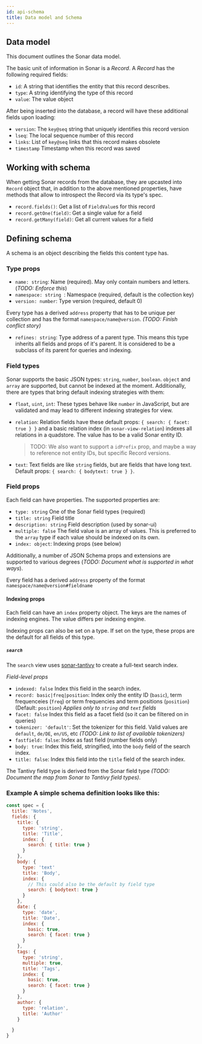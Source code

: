 ```yaml
---
id: api-schema
title: Data model and Schema
---
```


## Data model

This document outlines the Sonar data model.

The basic unit of information in Sonar is a *Record*. A *Record* has the following required fields:

* `id`: A string that identifies the entity that this record describes.
* `type`: A string identifying the type of this record
* `value`: The value object

After being inserted into the database, a record will have these additional fields upon loading:

* `version`: The `key@seq` string that uniquely identifies this record version
* `lseq`: The local sequence number of this record
* `links`: List of `key@seq` links that this record makes obsolete
* `timestamp` Timestamp when this record was saved


## Working with schema

When getting Sonar records from the database, they are upcasted into `Record` object that, in addition to the above mentioned properties, have methods that allow to introspect the Record via its type's spec.

* `record.fields()`: Get a list of `FieldValue`s for this record
* `record.getOne(field)`: Get a single value for a field
* `record.getMany(field)`: Get all current values for a field


## Defining schema

A schema is an object describing the fields this content type has. 


### Type props

* `name: string`: Name (required). May only contain numbers and letters. (*TODO: Enforce this*)
* `namespace: string `: Namespace (required, default is the collection key)
* `version: number`: Type version (required, default 0)

Every type has a derived `address` property that has to be unique per collection and has the format `namespace/name@version`. *(TODO: Finish conflict story)*

* `refines: string`: Type address of a parent type. This means this type inherits all fields and props of it's parent. It is considered to be a subclass of its parent for queries and indexing.


### Field types

Sonar supports the basic JSON types: `string`, `number`, `boolean`. `object` and `array` are supported, but cannot be indexed at the moment. Additionally, there are types that bring default indexing strategies with them:

* `float`, `uint`, `int`: These types behave like `number` in JavaScript, but are validated and may lead to different indexing strategies for view.
* `relation`: Relation fields have these default props: `{ search: { facet: true } }` and a basic relation index (in `sonar-view-relation`) indexes all relations in a quadstore. The value has to be a valid Sonar entity ID.

    > TODO: We also want to support a `idPrefix` prop, and maybe a way to reference not entity IDs, but specific Record versions.

* `text`: Text fields are like `string` fields, but are fields that have long text. Default props: `{ search: { bodytext: true } }`.


### Field props

Each field can have properties. The supported properties are: 

* `type: string` One of the Sonar field types (required)
* `title: string` Field title
* `description: string` Field description (used by sonar-ui)
* `multiple: false` The field value is an array of values. This is preferred to the `array` type if each value should be indexed on its own.
* `index: object`: Indexing props (see below)

Additionally, a number of JSON Schema props and extensions are supported to various degrees (*TODO: Document what is supported in what ways*).

Every field has a derived `address` property of the format `namespace/name@version#fieldname`

#### Indexing props

Each field can have an `index` property object. The keys are the names of indexing engines. The value differs per indexing engine.

Indexing props can also be set on a type. If set on the type, these props are the default for all fields of this type.

##### `search`

The `search` view uses [sonar-tantivy](https://github.com/arso-project/sonar-tantivy/) to create a full-text search index.

*Field-level props*

* `indexed: false` Index this field in the search index. 
* `record: basic|freq|position`: Index only the entity ID (`basic`), term frequenceies (`freq`) or term frequencies and term positions (`position`) (Default: `position`) *Applies only to `string` and `text` fields*
* `facet: false` Index this field as a facet field (so it can be filtered on in queries)
* `tokenizer: 'default'`: Set the tokenizer for this field. Valid values are `default`, `de/DE`, `en/US`, etc *(TODO: Link to list of available tokenizers)*
* `fastfield: false`: Index as fast field (number fields only)
* `body: true`: Index this field, stringified, into the `body` field of the search index.
* `title: false`: Index this field into the `title` field of the search index.

The Tantivy field type is derived from the Sonar field type *(TODO: Document the map from Sonar to Tantivy field types)*.

### Example A simple schema definition looks like this:

```javascript
const spec = {
  title: 'Notes',
  fields: {
    title: {
      type: 'string',
      title: 'Title',
      index: {
        search: { title: true }
      }
    },
    body: {
      type: 'text'
      title: 'Body',
      index: {
        // This could also be the default by field type
        search: { bodytext: true }
      }
    },
    date: {
      type: 'date',
      title: 'Date',
      index: {
        basic: true,
        search: { facet: true }
      }
    },
    tags: {
      type: 'string',
      multiple: true,
      title: 'Tags',
      index: {
        basic: true,
        search: { facet: true }
      }
    },
    author: {
      type: 'relation',
      title: 'Author'
    }

  }
}
```

